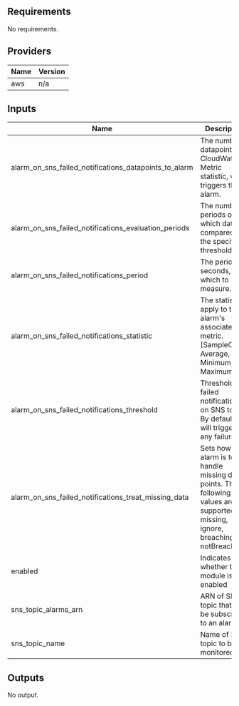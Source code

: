 ## Requirements

No requirements.

## Providers

| Name | Version |
|------|---------|
| aws | n/a |

## Inputs

| Name | Description | Type | Default | Required |
|------|-------------|------|---------|:--------:|
| alarm\_on\_sns\_failed\_notifications\_datapoints\_to\_alarm | The number of datapoints in CloudWatch Metric statistic, which triggers the alarm. | `number` | `1` | no |
| alarm\_on\_sns\_failed\_notifications\_evaluation\_periods | The number of periods over which data is compared to the specified threshold. | `number` | `1` | no |
| alarm\_on\_sns\_failed\_notifications\_period | The period, in seconds, over which to measure. | `number` | `300` | no |
| alarm\_on\_sns\_failed\_notifications\_statistic | The statistic to apply to the alarm's associated metric. [SampleCount, Average, Sum, Minimum, Maximum] | `string` | `"Sum"` | no |
| alarm\_on\_sns\_failed\_notifications\_threshold | Threshold for failed notifications on SNS topic. By default it will trigger on any failure. | `number` | `0` | no |
| alarm\_on\_sns\_failed\_notifications\_treat\_missing\_data | Sets how this alarm is to handle missing data points. The following values are supported: missing, ignore, breaching and notBreaching. | `string` | `"notBreaching"` | no |
| enabled | Indicates whether this module is enabled | `bool` | n/a | yes |
| sns\_topic\_alarms\_arn | ARN of SNS topic that will be subscribed to an alarm. | `string` | n/a | yes |
| sns\_topic\_name | Name of SNS topic to be monitored. | `string` | n/a | yes |

## Outputs

No output.


